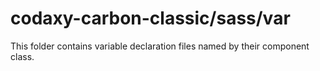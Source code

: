 # codaxy-carbon-classic/sass/var

This folder contains variable declaration files named by their component class.

